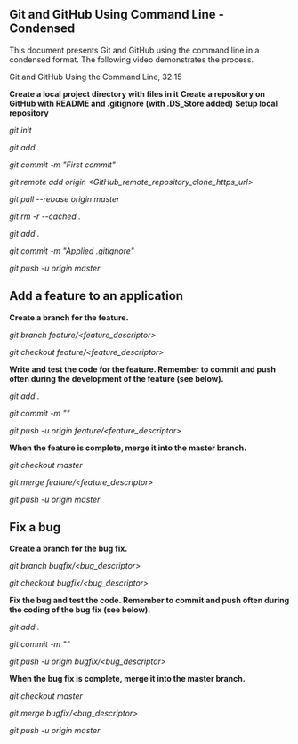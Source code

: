 ## Git and GitHub Using Command Line - Condensed

This document presents Git and GitHub using the command line in a condensed format. The following video demonstrates the process.

Git and GitHub Using the Command Line, 32:15

**Create a local project directory with files in it**
**Create a repository on GitHub with README and .gitignore (with .DS_Store added)**
**Setup local repository**


  _git init_
  
  _git add ._
  
  _git commit -m "First commit"_
  
  _git remote add origin <GitHub_remote_repository_clone_https_url>_
  
  _git pull --rebase origin master_
  
  _git rm -r --cached ._
  
  _git add ._
  
  _git commit -m "Applied .gitignore"_
  
  _git push -u origin master_
  
  
## Add a feature to an application


**Create a branch for the feature.**


  _git branch feature/<feature_descriptor>_
  
  _git checkout feature/<feature_descriptor>_


**Write and test the code for the feature. Remember to commit and push often during the development of the feature (see below).**
 
 
 _git add ._
 
  _git commit -m "<message describing changes>"_
  
  _git push -u origin feature/<feature_descriptor>_
     
     
**When the feature is complete, merge it into the master branch.**
 
 
 _git checkout master_
 
  _git merge feature/<feature_descriptor>_
  
  _git push -u origin master_


## Fix a bug

**Create a branch for the bug fix.**


  _git branch bugfix/<bug_descriptor>_
  
  _git checkout bugfix/<bug_descriptor>_
  
  
**Fix the bug and test the code. Remember to commit and push often during the coding of the bug fix (see below).**
  
  
  _git add ._
  
  _git commit -m "<message describing changes>"_
  
  _git push -u origin bugfix/<bug_descriptor>_
  
  
**When the bug fix is complete, merge it into the master branch.**
  
  
  _git checkout master_
  
  _git merge bugfix/<bug_descriptor>_
  
  _git push -u origin master_
   
